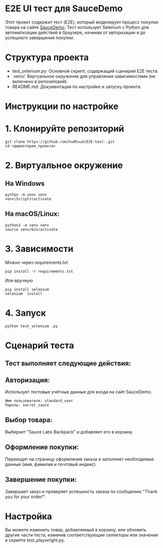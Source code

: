 # E2E UI тест для SauceDemo

Этот проект содержит тест (E2E), который моделирует процесс покупки товара на сайте [SauceDemo](https://www.saucedemo.com/). 
Тест использует Selenium  с Python для автоматизации действий в браузере, начиная от авторизации и до успешного завершения покупки.

# Структура проекта

- test_selenium.py: Основной скрипт, содержащий сценарий E2E теста.
- .venv/: Виртуальное окружение для управления зависимостями (не включено в репозиторий).
- README.md: Документация по настройке и запуску проекта.

# Инструкции по настройке

# 1. Клонируйте репозиторий

```
git clone https://github.com/hudhuud/E2E-test-.git
cd <директория_проекта>
```
# 2. Виртуальное окружение
## На Windows
```
python -m venv venv
venv\Scripts\activate
```
## На macOS/Linux:
```
python3 -m venv venv
source venv/bin/activate
```

# 3. Зависимости
Можно через requirements.txt
```
pip install -r requirements.txt
```
Или вручную 
```
pip install selenium 
selenium  install
```
# 4. Запуск
```
python test_selenium .py
```

# Сценарий теста
## Тест выполняет следующие действия:

## Авторизация: 
Использует тестовые учётные данные для входа на сайт SauceDemo.
```
Имя пользователя: standard_user
Пароль: secret_sauce
```
## Выбор товара: 
Выбирает "Sauce Labs Backpack" и добавляет его в корзину.
## Оформление покупки: 
Переходит на страницу оформления заказа и заполняет необходимые данные (имя, фамилия и почтовый индекс).
## Завершение покупки:
Завершает заказ и проверяет успешность заказа по сообщению "Thank you for your order!".

# Настройка
Вы можете изменить товар, добавляемый в корзину, или обновить другие части теста, изменив соответствующие селекторы или значения в скрипте test_playwright.py.